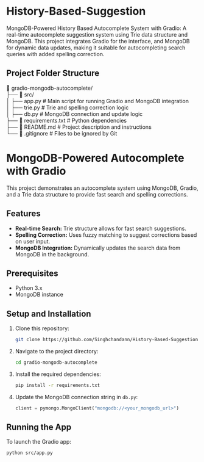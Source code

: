 # History-Based-Suggestion
MongoDB-Powered History Based Autocomplete System with Gradio: A real-time autocomplete suggestion system using Trie data structure and MongoDB. This project integrates Gradio for the interface, and MongoDB for dynamic data updates, making it suitable for autocompleting search queries with added spelling correction.

## Project Folder Structure

📁 gradio-mongodb-autocomplete/  
├── 📁 src/  
│   ├── app.py               # Main script for running Gradio and MongoDB integration  
│   ├── trie.py              # Trie and spelling correction logic  
│   ├── db.py                # MongoDB connection and update logic  
├── 📄 requirements.txt       # Python dependencies  
├── 📄 README.md              # Project description  and instructions  
└── 📄 .gitignore             # Files to be ignored by Git


# MongoDB-Powered Autocomplete with Gradio

This project demonstrates an autocomplete system using MongoDB, Gradio, and a Trie data structure to provide fast search and spelling corrections.

## Features

- **Real-time Search:** Trie structure allows for fast search suggestions.
- **Spelling Correction:** Uses fuzzy matching to suggest corrections based on user input.
- **MongoDB Integration:** Dynamically updates the search data from MongoDB in the background.

## Prerequisites

- Python 3.x
- MongoDB instance

## Setup and Installation

1. Clone this repository:

    ```bash
    git clone https://github.com/Singhchandann/History-Based-Suggestion.git
    ```

2. Navigate to the project directory:

    ```bash
    cd gradio-mongodb-autocomplete
    ```

3. Install the required dependencies:

    ```bash
    pip install -r requirements.txt
    ```

4. Update the MongoDB connection string in `db.py`:

    ```python
    client = pymongo.MongoClient("mongodb://<your_mongodb_url>")
    ```

## Running the App

To launch the Gradio app:

```bash
python src/app.py
